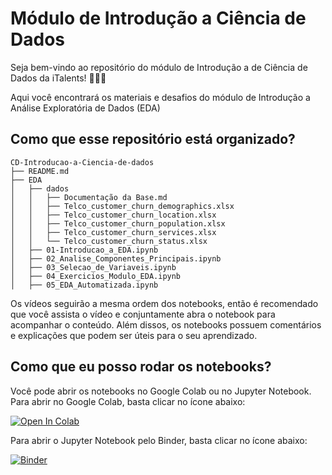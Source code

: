 # Módulo de Introdução a Ciência de Dados

Seja bem-vindo ao repositório do módulo de Introdução a de Ciência de Dados da iTalents! 🚀🚀🚀 

Aqui você encontrará os materiais e desafios do módulo de Introdução a Análise Exploratória de Dados (EDA)

## Como que esse repositório está organizado?

```
CD-Introducao-a-Ciencia-de-dados
├── README.md
├── EDA
│   ├── dados
│   │   ├── Documentação da Base.md
│   │   ├── Telco_customer_churn_demographics.xlsx
│   │   ├── Telco_customer_churn_location.xlsx
│   │   ├── Telco_customer_churn_population.xlsx
│   │   ├── Telco_customer_churn_services.xlsx
│   │   └── Telco_customer_churn_status.xlsx
│   ├── 01-Introducao_a_EDA.ipynb
│   ├── 02_Analise_Componentes_Principais.ipynb
│   ├── 03_Selecao_de_Variaveis.ipynb
│   ├── 04_Exercicios_Modulo_EDA.ipynb
│   ├── 05_EDA_Automatizada.ipynb

```

Os vídeos seguirão a mesma ordem dos notebooks, então é recomendado que você assista o vídeo e conjuntamente abra o notebook para acompanhar o conteúdo. Além dissos, os notebooks possuem comentários e explicações que podem ser úteis para o seu aprendizado.

## Como que eu posso rodar os notebooks?

Você pode abrir os notebooks no Google Colab ou no Jupyter Notebook. Para abrir no Google Colab, basta clicar no ícone abaixo:

[![Open In Colab](https://colab.research.google.com/assets/colab-badge.svg)](https://colab.research.google.com/github/ITalents/CD-Introducao-a-Ciencia-de-dados)

Para abrir o Jupyter Notebook pelo Binder, basta clicar no ícone abaixo:

[![Binder](https://mybinder.org/badge_logo.svg)](https://mybinder.org/v2/gh/ITalents/CD-Introducao-a-Ciencia-de-dados/HEAD)






